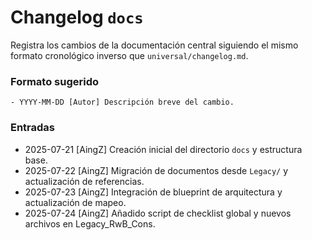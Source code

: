 # Changelog `docs`

Registra los cambios de la documentación central siguiendo el mismo formato cronológico inverso que `universal/changelog.md`.

### Formato sugerido
```
- YYYY-MM-DD [Autor] Descripción breve del cambio.
```

### Entradas
- 2025-07-21 [AingZ] Creación inicial del directorio `docs` y estructura base.
- 2025-07-22 [AingZ] Migración de documentos desde `Legacy/` y actualización de referencias.
- 2025-07-23 [AingZ] Integración de blueprint de arquitectura y actualización de mapeo.
- 2025-07-24 [AingZ] Añadido script de checklist global y nuevos archivos en Legacy_RwB_Cons.
